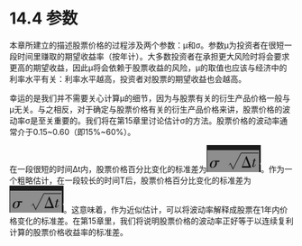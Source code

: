 # 14.4 参数

本章所建立的描述股票价格的过程涉及两个参数：μ和σ。参数μ为投资者在很短一段时间里赚取的期望收益率（按年计）。大多数投资者在承担更大风险时将会要求更高的期望收益，因此μ将会依赖于股票收益的风险，μ的取值也应该与经济中的利率水平有关：利率水平越高，投资者对股票的期望收益也会越高。

幸运的是我们并不需要关心计算μ的细节，因为与股票有关的衍生产品价格一般与μ无关。与之相反，对于确定与股票价格有关的衍生产品价格来讲，股票价格的波动率σ是至关重要的。我们将在第15章里讨论估计σ的方法。股票价格的波动率通常介于0.15~0.60（即15%~60%）。

在一段很短的时间Δt内，股票价格百分比变化的标准差为![](images/2024-03-03-15-37-48.png)。作为一个粗略估计，在一段较长的时间T后，股票价格百分比变化的标准差为![](images/2024-03-03-15-37-56.png)。这意味着，作为近似估计，可以将波动率解释成股票在1年内价格变化的标准差。在第15章里，我们将说明股票价格的波动率正好等于以连续复利计算的股票价格收益率的标准差。
